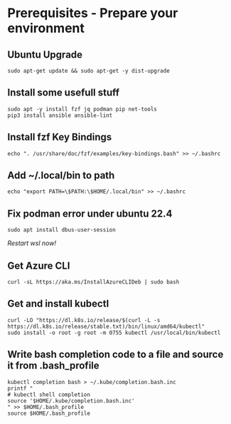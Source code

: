 # Prerequisites - Prepare your environment

## Ubuntu Upgrade

    sudo apt-get update && sudo apt-get -y dist-upgrade

## Install some usefull stuff

    sudo apt -y install fzf jq podman pip net-tools
    pip3 install ansible ansible-lint

## Install fzf Key Bindings
    echo ". /usr/share/doc/fzf/examples/key-bindings.bash" >> ~/.bashrc

## Add ~/.local/bin to path
    echo "export PATH=\$PATH:\$HOME/.local/bin" >> ~/.bashrc

## Fix podman error under ubuntu 22.4
    sudo apt install dbus-user-session

*Restart wsl now!*

## Get Azure CLI
    curl -sL https://aka.ms/InstallAzureCLIDeb | sudo bash

## Get and install kubectl
    curl -LO "https://dl.k8s.io/release/$(curl -L -s https://dl.k8s.io/release/stable.txt)/bin/linux/amd64/kubectl"
    sudo install -o root -g root -m 0755 kubectl /usr/local/bin/kubectl

## Write bash completion code to a file and source it from .bash_profile
    kubectl completion bash > ~/.kube/completion.bash.inc
    printf "
    # kubectl shell completion
    source '$HOME/.kube/completion.bash.inc'
    " >> $HOME/.bash_profile
    source $HOME/.bash_profile
